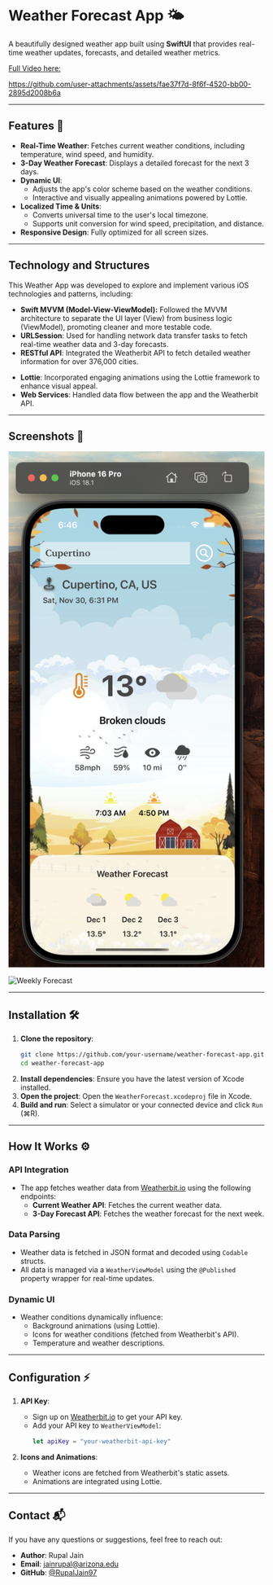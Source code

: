 # Weather Forecast App 🌤️

A beautifully designed weather app built using **SwiftUI** that provides real-time weather updates, forecasts, and detailed weather metrics.


[Full Video here:](https://rupaljain97.github.io/assets/documents/projects/software_dev/Weather%20Forecast.mp4)

https://github.com/user-attachments/assets/fae37f7d-8f6f-4520-bb00-2895d2008b6a



---


## Features 🚀

- **Real-Time Weather**: Fetches current weather conditions, including temperature, wind speed, and humidity.
- **3-Day Weather Forecast**: Displays a detailed forecast for the next 3 days.
- **Dynamic UI**: 
  - Adjusts the app's color scheme based on the weather conditions.
  - Interactive and visually appealing animations powered by Lottie.
- **Localized Time & Units**: 
  - Converts universal time to the user's local timezone.
  - Supports unit conversion for wind speed, precipitation, and distance.
- **Responsive Design**: Fully optimized for all screen sizes.

---

## Technology and Structures

This Weather App was developed to explore and implement various iOS technologies and patterns, including:

- **Swift MVVM (Model-View-ViewModel):** Followed the MVVM architecture to separate the UI layer (View) from business logic (ViewModel), promoting cleaner and more testable code.
- **URLSession**: Used for handling network data transfer tasks to fetch real-time weather data and 3-day forecasts.
- **RESTful API**: Integrated the Weatherbit API to fetch detailed weather information for over 376,000 cities.
<!-- - **Core Animation**: Implemented smooth and interactive animations for enhanced user experience. -->
<!-- - **Auto Layout**: Utilized SwiftUI's layout tools for responsive and adaptive design. -->
- **Lottie**: Incorporated engaging animations using the Lottie framework to enhance visual appeal.
- **Web Services**: Handled data flow between the app and the Weatherbit API.

---

## Screenshots 📸

<!-- | **Current Weather** | **Weekly Forecast** | **Detailed Metrics** | -->
<!-- |----------------------|---------------------|-----------------------| -->
<!-- | ![Current Weather](WeatherForecast/Animations/Simulator-iPhone16Pro_simulator.png) | ![Weekly Forecast](lWeatherForecast/Animations/Simulator-iPhone16Pro_night.png) | ![Detailed Metrics](WeatherForecast/Animations/Simulator-iPhone16Pro_day.png) | -->

![Current Weather](WeatherForecast/Animations/Simulator-iPhone16Pro_simulator.png) 

![Weekly Forecast](lWeatherForecast/Animations/Simulator-iPhone16Pro_night.png)

<!-- ![Detailed Metrics](WeatherForecast/Animations/Simulator-iPhone16Pro_day.png) -->


---

## Installation 🛠️

1. **Clone the repository**:
    ```bash
    git clone https://github.com/your-username/weather-forecast-app.git
    cd weather-forecast-app
    ```
2. **Install dependencies**:
    Ensure you have the latest version of Xcode installed.
3. **Open the project**:
    Open the `WeatherForecast.xcodeproj` file in Xcode.
4. **Build and run**:
    Select a simulator or your connected device and click `Run` (⌘R).

---

## How It Works ⚙️

### API Integration
- The app fetches weather data from [Weatherbit.io](https://www.weatherbit.io/) using the following endpoints:
  - **Current Weather API**: Fetches the current weather data.
  - **3-Day Forecast API**: Fetches the weather forecast for the next week.

### Data Parsing
- Weather data is fetched in JSON format and decoded using `Codable` structs.
- All data is managed via a `WeatherViewModel` using the `@Published` property wrapper for real-time updates.

### Dynamic UI
- Weather conditions dynamically influence:
  - Background animations (using Lottie).
  - Icons for weather conditions (fetched from Weatherbit's API).
  - Temperature and weather descriptions.

---

## Configuration ⚡

1. **API Key**:
   - Sign up on [Weatherbit.io](https://www.weatherbit.io/) to get your API key.
   - Add your API key to `WeatherViewModel`:
     ```swift
     let apiKey = "your-weatherbit-api-key"
     ```

2. **Icons and Animations**:
   - Weather icons are fetched from Weatherbit's static assets.
   - Animations are integrated using Lottie.

---

<!-- ## To-Do List 📝

- [ ] Add hourly weather forecast.
- [ ] Improve accessibility for voiceover users.
- [ ] Enhance error handling for API failures.
- [ ] Support dark mode customization. -->



## Contact 📬

If you have any questions or suggestions, feel free to reach out:

- **Author**: Rupal Jain
- **Email**: jainrupal@arizona.edu
- **GitHub**: [@RupalJain97](https://github.com/RupalJain97)
